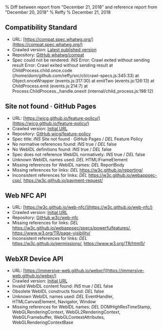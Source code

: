 % Diff between report from "December 21, 2018" and reference report from "December 20, 2018"
% Reffy
% December 21, 2018

## Compatibility Standard

- URL: [https://compat.spec.whatwg.org/](https://compat.spec.whatwg.org/)
- Crawled version: [Latest published version](undefined)
- Repository: [GitHub whatwg/compat](https://github.com/whatwg/compat)
- Spec could not be rendered: *INS* Error: Crawl exited without sending result Error: Crawl exited without sending result
    at ChildProcess.child.once.code (/home/dom/github.com/reffy/src/cli/crawl-specs.js:345:33)
    at Object.onceWrapper (events.js:317:30)
    at emitTwo (events.js:126:13)
    at ChildProcess.emit (events.js:214:7)
    at Process.ChildProcess._handle.onexit (internal/child_process.js:198:12)


## Site not found · GitHub Pages

- URL: [https://wicg.github.io/feature-policy/](https://wicg.github.io/feature-policy/)
- Crawled version: [Initial URL](https://wicg.github.io/feature-policy/)
- Repository: [GitHub wicg/feature-policy](https://github.com/wicg/feature-policy)
- Spec title: *INS* Site not found · GitHub Pages / *DEL* Feature Policy
- No normative references found: *INS* true / *DEL* false
- No WebIDL definitions found: *INS* true / *DEL* false
- Spec does not reference WebIDL normatively: *INS* true / *DEL* false
- Unknown WebIDL names used: *DEL* HTMLIFrameElement
- Missing references for WebIDL names: *DEL* ReportBody
- Missing references for links: *DEL* https://w3c.github.io/reporting/
- Inconsistent references for links: *DEL* https://w3c.github.io/webappsec-csp/, https://w3c.github.io/payment-request/


## Web NFC API

- URL: [https://w3c.github.io/web-nfc/](https://w3c.github.io/web-nfc/)
- Crawled version: [Initial URL](https://w3c.github.io/web-nfc/)
- Repository: [GitHub w3c/web-nfc](https://github.com/w3c/web-nfc)
- Missing references for links: *DEL* https://w3c.github.io/webappsec/specs/powerfulfeatures/, https://www.w3.org/TR/page-visibility/
- Inconsistent references for links: *DEL* https://w3c.github.io/permissions/, https://www.w3.org/TR/html5/


## WebXR Device API

- URL: [https://immersive-web.github.io/webxr/](https://immersive-web.github.io/webxr/)
- Crawled version: [Initial URL](https://immersive-web.github.io/webxr/)
- Invalid WebIDL content found: *INS* true / *DEL* false
- Obsolete WebIDL constructs found: *DEL* false
- Unknown WebIDL names used: *DEL* EventHandler, HTMLCanvasElement, Navigator, Window
- Missing references for WebIDL names: *DEL* DOMHighResTimeStamp, WebGLRenderingContext, WebGL2RenderingContext, WebGLFramebuffer, WebGLContextAttributes, WebGLRenderingContextBase


